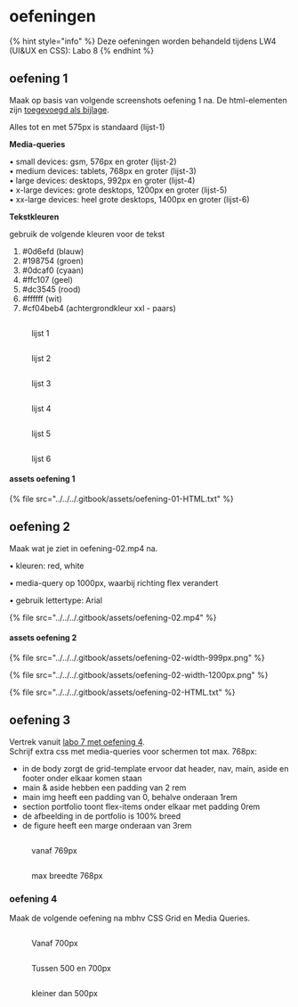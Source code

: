 # oefeningen

{% hint style="info" %}
Deze oefeningen worden behandeld tijdens LW4 (UI\&UX en CSS): Labo 8
{% endhint %}

## oefening 1

Maak op basis van volgende screenshots oefening 1 na. De html-elementen zijn [toegevoegd als bijlage](css/natuurlijke-volgorde/media-queries/oefeningen.md#assets-oefening-1).

Alles tot en met 575px is standaard (lijst-1)

**Media-queries**

• small devices: gsm, 576px en groter (lijst-2)\
• medium devices: tablets, 768px en groter (lijst-3)\
• large devices: desktops, 992px en groter (lijst-4)\
• x-large devices: grote desktops, 1200px en groter (lijst-5)\
• xx-large devices: heel grote desktops, 1400px en groter (lijst-6)

**Tekstkleuren**

gebruik de volgende kleuren voor de tekst

1. \#0d6efd (blauw)
2. \#198754 (groen)
3. \#0dcaf0 (cyaan)
4. \#ffc107 (geel)
5. \#dc3545 (rood)
6. \#ffffff (wit)
7. \#cf04beb4 (achtergrondkleur xxl - paars)

<div><figure><img src="../../../.gitbook/assets/width-575px.png" alt=""><figcaption><p>lijst 1</p></figcaption></figure> <figure><img src="../../../.gitbook/assets/width-576px.png" alt=""><figcaption><p>lijst 2</p></figcaption></figure> <figure><img src="../../../.gitbook/assets/width-768px.png" alt=""><figcaption><p>lijst 3</p></figcaption></figure> <figure><img src="../../../.gitbook/assets/width-992px.png" alt=""><figcaption><p>lijst 4</p></figcaption></figure> <figure><img src="../../../.gitbook/assets/width-1200px.png" alt=""><figcaption><p>lijst 5</p></figcaption></figure> <figure><img src="../../../.gitbook/assets/width-1400px.png" alt=""><figcaption><p>lijst 6</p></figcaption></figure></div>

#### assets oefening 1

{% file src="../../../.gitbook/assets/oefening-01-HTML.txt" %}

## oefening 2

Maak wat je ziet in oefening-02.mp4 na.

• kleuren: red, white&#x20;

• media-query op 1000px, waarbij richting flex verandert&#x20;

• gebruik lettertype: Arial

{% file src="../../../.gitbook/assets/oefening-02.mp4" %}

#### assets oefening 2

{% file src="../../../.gitbook/assets/oefening-02-width-999px.png" %}

{% file src="../../../.gitbook/assets/oefening-02-width-1200px.png" %}

{% file src="../../../.gitbook/assets/oefening-02-HTML.txt" %}

## oefening 3

Vertrek vanuit [labo 7 met oefening 4](https://apwt.gitbook.io/webtechnologie/css/natuurlijke-volgorde/flex/oefeningen#oefening-4).\
Schrijf extra css met media-queries voor schermen tot max. 768px:

* in de body zorgt de grid-template ervoor dat header, nav, main, aside en footer onder elkaar komen staan
* main & aside hebben een padding van 2 rem
* main img heeft een padding van 0, behalve onderaan 1rem
* section portfolio toont flex-items onder elkaar met padding 0rem
* de afbeelding in de portfolio is 100% breed
* de figure heeft een marge onderaan van 3rem

<div><figure><img src="../../../.gitbook/assets/Screenshot 2024-09-24 at 16.56.09.png" alt=""><figcaption><p>vanaf 769px</p></figcaption></figure> <figure><img src="../../../.gitbook/assets/Screenshot 2024-09-24 at 16.56.13.png" alt=""><figcaption><p>max breedte 768px</p></figcaption></figure></div>

### oefening 4

Maak de volgende oefening na mbhv CSS Grid en Media Queries.

<div><figure><img src="../../../.gitbook/assets/Screenshot 2024-10-25 at 13.27.30.png" alt=""><figcaption><p>Vanaf 700px</p></figcaption></figure> <figure><img src="../../../.gitbook/assets/Screenshot 2024-10-25 at 13.27.41.png" alt=""><figcaption><p>Tussen 500 en 700px</p></figcaption></figure> <figure><img src="../../../.gitbook/assets/Screenshot 2024-10-25 at 13.27.49.png" alt=""><figcaption><p>kleiner dan 500px</p></figcaption></figure></div>



